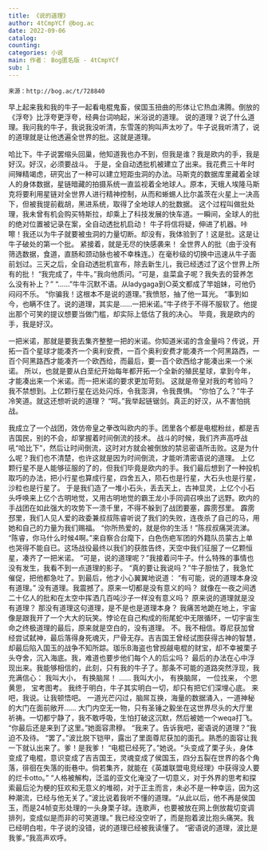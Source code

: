 ```yaml
---
title: 《说的道理》
author: 4tCmpYCf @bog.ac
date: 2022-09-06
catalog: 
counting: 
categories: 小说
main: 作者： Bog匿名版 - 4tCmpYCf
sub: 1
---
```

    来源：http://bog.ac/t/728840

早上起来我和我的牛子一起看电棍鬼畜，侯国玉扭曲的形体让它热血沸腾。倒放的《浮夸》比浮夸更浮夸，经典台词响起，米浴说的道理。
说的道理？说了什么道理。我问我的牛子，我说我没听清，东雪莲的狗叫声太吵了。牛子说我听清了，说的道理就是让他透遍全世界的批。这就是道理。

哈比下。牛子说罢缩头回巢，他知道我也办不到，但我是谁？我是欧内的手，我是好汉。好汉，必须要战斗。
于是，全自动透批机被建立了出来。我花费三十年时间殚精竭虑，研究出了一种可以建立短距虫洞的办法。马斯克的数据库里藏着全球人的身体数据，星链暗藏的拍摄系统一直监视着全地球人。原本，天蛾人埃隆马斯克将要利用星链对全世界人进行精神控制，从而和蜥蜴人比尔盖茨在火星上一决高下，但被我提前截胡，黑进系统，取得了全地球人的批数据。
这个过程叫做批处理，我未曾有机会购买特斯拉，却乘上了科技发展的快车道。一瞬间，全球人的批的绝对位置被记录在案，全自动透批机启动！
牛子将信将疑，伸进了机器。咔嚓！我还以为牛子就要被虫洞的力量切断。却没有，我体验到了！这是批。这是让牛子破处的第一个批。
紧接着，就是无尽的快感袭来！
全世界人的批（由于没有筛选数据，食道，直肠和颈动脉也被不幸株连。）在毫秒级的切换中迅速从牛子面前划过。三天之后，全自动透批机宣布，除去新生儿，我已经透过了这个世界上所有的批！
“我完成了，牛牛。”我向他质问。“可是，韭菜盒子呢？我失去的营养怎么没有补上？”
“……”牛牛沉默不语。从ladygaga到○英文都成了竿姐妹，可他仍闷闷不乐。
“你骗我！这根本不是说的道理。”我愤怒，抽了他一耳光。
“事到如今，也瞒不住了。说的道理，其实是……一把米诺。”牛子终于不得不服软了。他提出那个可笑的提议想要当做门槛，却实际上低估了我的决心。
毕竟，我是欧内的手，我是好汉。

一把米诺，那就是要我去集齐整整一把的米诺。你知道米诺的含金量吗？传说，开拓一百个星球才能凑齐一个奥利安费，一百个奥利安费才能凑齐一个阿黑路西，一百个阿黑路西才能凑齐一个欧西给，而最后，要一百个欧西给才能凑出来一个米诺。
所以，也就是要从白垩纪开始每年都开拓一个全新的殖民星球，拿到今年，才能凑出来一个米诺。而一把米诺的要求更加苛刻。
这就是帝皇对我的考验吗？我不禁想到。上亿颗行星在远处闪烁，令我澎湃，令我畏惧。
“你怕了么？”牛子冷笑道。就这还想听说的道理？
“呵。”我举起链锯剑。真正的好汉，从不害怕挑战。

我成立了一个战团，效仿帝皇之拳改叫欧内的手。团里各个都是电棍粉丝，都是吉吉国民，别的不会，却掌握着时间倒流的技术。
战斗的时候，我们齐声高呼战吼“哈比下”，然后让时间倒流，这时对方就会被倒放的禁忌密语所击败。这是为什么呢？我们也不清楚，也许这就是因为时间倒流，才能听清密语说的道理。
上亿颗行星不是人能够征服的了的，但我们毕竟是欧内的手。我们最后想到了一种投机取巧的办法，把小行星也算成行星，四舍五入，陨石也是行星，大石头也是行星，沙粒也是行星了。
于是我们造了一堆小石头，丢去天上，古神显灵，上亿个小石头呼唤来上亿个古明地觉，又用古明地觉的霸王龙小手同调召唤出了远野。欧内的手战团在如此强大的攻势下一溃千里，不得不躲到了战团要塞，霹雳邳里。
霹雳邳里，我们人见人爱的政委兼叔叔陈睿听说了我们的失败，连夜杀了自己的马，用她和自己的力量为我们赐福。
“你所热爱的，就是你的生活！”陈叔叔痛哭流涕。
“陈睿，你马什么时候4啊。”来自察合台麾下，白色伤疤军团的外籍队员蒙古上单也哭得不能自已。这场战役最终以我们的获胜告终，天空中我们征服了一亿颗恒星，凑齐了一把米诺。
“可是，说的道理呢？”我接着问牛子。什么特殊的事情也没有发生，我看不到一点道理的影子。
“真的要让我说吗？”牛子胆怯了，我急忙催促，把他都急吐了。到最后，他才小心翼翼地说道：
“有可能，说的道理本身没有道理。”
没有道理。我震撼了。原来一切都是没有意义的吗？
就像在一夜之间透二十亿人的批和在太空中挥洒几百吨沙子一样没有意义吗？
原来说的道理就是没有道理？
那没有道理这句道理，是不是也是道理本身？
我痛苦地跪在地上，宇宙像是跟我开了一个大大的玩笑。悖论在自己构成的衔尾蛇中无限循环，一切宇宙生命之终极道理的最后，原来就是空白的，没有道理。
不。我不相信。尊尼获加曾经尝试弑神，最后落得身死魂灭，尸骨无存。吉吉国王曾经试图获得古神的智慧，却最后陷入国玉的战争不知所踪。珈乐B海盗也曾觊觎电棍的财宝，却不幸被栗子头夺舍，沉入海底。我，难道也要步他们每个人的后尘吗？
最后的办法在心中浮现出来。我能够相信的，此刻，只有我的牛子了。那条不可能的道路突然浮现，我充满信心：
我叫大小，
有换脑屌！
……
我叫大小，
有换脑屌，
一位找来，
个思黄思，
宝考图考。
我终于明白，牛子其实明白一切，却只有把它们深埋心底。
来吧，我说。让我顿悟吧。
一道光芒闪过，脑屌互换，海量的数据涌入，一道神秘的大门在面前敞开……
大门内空无一物，只有圣锤之毅坐在这世界尽头的大厅里祈祷。一切都宁静了，我不敢呼吸，生怕打破这沉默，然后被她一个weqa打飞。
“你最后还是来到了这里。”她面容肃穆。
“我来了。告诉我吧，密语说的道理？”我迫不及待。
“罢了。”波比脱下铠甲，露出了里面尊尼获加的面孔。熟悉的面容让我一下就认出来了。爹！是我爹！
“电棍已经死了。”她说。“头变成了栗子头，身体变成了电棍，意识变成了吉吉国王，灵魂变成了侯国玉，四分五裂在世界的各个角落，徘徊在失落的街巷中。倘若集齐，就能在《英雄联盟电竞经理》中获得没人要的烂卡otto。”
“人格被解构，泛滥的亚文化淹没了一切意义，对于外界的思考和探索最后沦为梗的狂欢和无意义的堆砌，对于正主而言，未必不是一种幸运，因为这种潮流，已经与他无关了。”波比说着我听不懂的道理。“从此以后，他不再是侯国玉，而是24帧变形处理的一头身栗子球。连歌声，也要被放在网上倒放裁切变调排列，变成似是而非的可笑道理。”
我已经没空听了，而是抱着波比抱头痛哭。我已经明白啦，牛子说的没错，说的道理已经被我读懂了。
“密语说的道理，波比是我爹。”我高声欢呼。
